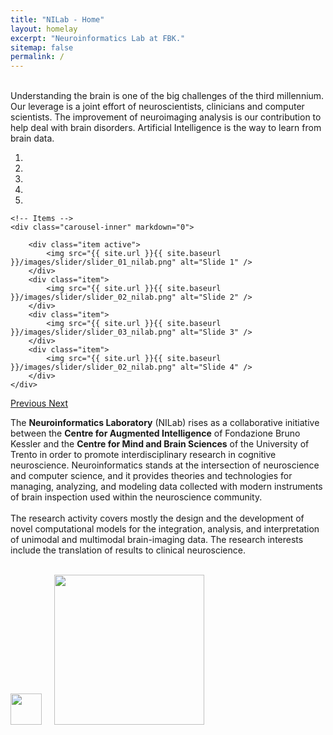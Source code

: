 ```yaml
---
title: "NILab - Home"
layout: homelay
excerpt: "Neuroinformatics Lab at FBK."
sitemap: false
permalink: /
---
```

<br>
Understanding the brain is one of the big challenges of the third millennium. Our leverage is a joint effort of neuroscientists, clinicians and computer scientists. The improvement of neuroimaging analysis is our contribution to help deal with brain disorders. Artificial Intelligence is the way to learn from brain data.


<div markdown="0" id="carousel" class="carousel slide" data-ride="carousel" data-interval="5000" data-pause="hover" >
    <!-- Menu -->
    <ol class="carousel-indicators">
        <li data-target="#carousel" data-slide-to="0" class="active"></li>
        <li data-target="#carousel" data-slide-to="1"></li>
        <li data-target="#carousel" data-slide-to="2"></li>
        <li data-target="#carousel" data-slide-to="3"></li>
        <li data-target="#carousel" data-slide-to="4"></li>
    </ol>

    <!-- Items -->
    <div class="carousel-inner" markdown="0">

        <div class="item active">
            <img src="{{ site.url }}{{ site.baseurl }}/images/slider/slider_01_nilab.png" alt="Slide 1" />
        </div>
        <div class="item">
            <img src="{{ site.url }}{{ site.baseurl }}/images/slider/slider_02_nilab.png" alt="Slide 2" />
        </div>
        <div class="item">
            <img src="{{ site.url }}{{ site.baseurl }}/images/slider/slider_03_nilab.png" alt="Slide 3" />
        </div>
        <div class="item">
            <img src="{{ site.url }}{{ site.baseurl }}/images/slider/slider_02_nilab.png" alt="Slide 4" />
        </div>
    </div>
  <a class="left carousel-control" href="#carousel" role="button" data-slide="prev">
    <span class="glyphicon glyphicon-chevron-left" aria-hidden="true"></span>
    <span class="sr-only">Previous</span>
  </a>
  <a class="right carousel-control" href="#carousel" role="button" data-slide="next">
    <span class="glyphicon glyphicon-chevron-right" aria-hidden="true"></span>
    <span class="sr-only">Next</span>
  </a>
</div>

The <b>Neuroinformatics Laboratory</b> (NILab) rises as a collaborative initiative between the <b>Centre for Augmented Intelligence</b> of Fondazione Bruno Kessler and the <b>Centre for Mind and Brain Sciences</b> of the University of Trento in order to promote interdisciplinary research in cognitive neuroscience. Neuroinformatics stands at the intersection of neuroscience and computer science, and it provides theories and technologies for managing, analyzing, and modeling data collected with modern instruments of brain inspection used within the neuroscience community.
<br><br>
The research activity covers mostly the design and the development of novel computational models for the integration, analysis, and interpretation of unimodal and multimodal brain-imaging data. The research interests include the translation of results to clinical neuroscience.
<br><br>
<!-- <figure class="fourth"> -->
<div>
  <img src="{{ site.url }}{{ site.baseurl }}/images/logopic/logo_fbk.png" style="width: 50px">
  &nbsp;
  &nbsp;
  <img src="{{ site.url }}{{ site.baseurl }}/images/logopic/logo_unitn-cimec_black.png" style="width: 240px">
</div>
<!-- </figure> -->
